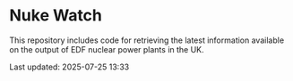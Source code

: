 # Nuke Watch

This repository includes code for retrieving the latest information available on the output of EDF nuclear power plants in the UK.

Last updated: 2025-07-25 13:33